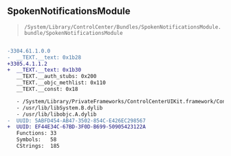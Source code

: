 ## SpokenNotificationsModule

> `/System/Library/ControlCenter/Bundles/SpokenNotificationsModule.bundle/SpokenNotificationsModule`

```diff

-3304.61.1.0.0
-  __TEXT.__text: 0x1b28
+3305.4.1.1.2
+  __TEXT.__text: 0x1b30
   __TEXT.__auth_stubs: 0x200
   __TEXT.__objc_methlist: 0x110
   __TEXT.__const: 0x18

   - /System/Library/PrivateFrameworks/ControlCenterUIKit.framework/ControlCenterUIKit
   - /usr/lib/libSystem.B.dylib
   - /usr/lib/libobjc.A.dylib
-  UUID: 5ABFD454-AB47-3502-854C-E426EC298567
+  UUID: EF44E34C-67BD-3F0D-B699-50905423122A
   Functions: 33
   Symbols:   58
   CStrings:  185

```
